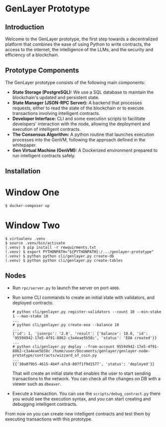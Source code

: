 # GenLayer Prototype
## Introduction
Welcome to the GenLayer prototype, the first step towards a decentralized platform that combines the ease of using Python to write contracts, the access to the internet, the intelligence of the LLMs, and the security and efficiency of a blockchain.

## Prototype Components
The GenLayer prototype consists of the following main components:

* **State Storage (PostgreSQL):** We use a SQL database to maintain the blockchain's updated and persistent state.
* **State Manager (JSON-RPC Server):** A backend that processes requests, either to read the state of the blockchain or to execute transactions involving intelligent contracts.
* **Developer Interface:** CLI and some execution scripts to facilitate developers' interaction with the node, allowing the deployment and execution of intelligent contracts.
* **The Consensus Algorithm:** A python routine that launches execution processes into the GenVM, following the approach defined in the whitepaper.
* **Gen Virtual Machine (GenVM):** A Dockerized environment prepared to run intelligent contracts safely.

## Installation

# Window One

```
$ docker-composer up
```

# Window Two

```
$ virtualenv .venv
$ source .venv/bin/activate
(.venv) $ pip install -r rewquirments.txt
(.venv) $ export PYTHONPATH="${PYTHONPATH}:/.../genlayer-prototype"
(.venv) $ python python cli/genlayer.py create-db
(.venv) $ python python cli/genlayer.py create-tables
```

## Nodes

* Run `rpc/server.py` to launch the server on port `4000`.
* Run some CLI commands to create an initial state with validators, and deployed contracts:
    ```
    # python cli/genlayer.py register-validators --count 10 --min-stake 1 --max-stake 10
    ...
    # python cli/genlayer.py create-eoa --balance 10
    ...
    {'id': 1, 'jsonrpc': '2.0', 'result': {'balance': 10.0, 'id': '95594942-17e5-4f91-8862-c3a4eae5b58c', 'status': 'EOA created'}}
    ...
    # python cli/genlayer.py deploy --from-account 95594942-17e5-4f91-8862-c3a4eae5b58c /home/user/Documents/genlayer/genlayer-node-prototype/contracts/wizzard_of_coin.py
    ...
    {{'30a079b5-4615-4b4f-a7c8-807f1f9d1577', 'status': 'deployed'}}
    ```

    That will create an initial state that enables the user to start sending transactions to the network. You can check all the changes on DB with a viewer such as `dbeaver`.

* Execute a transaction. You can use the `scripts/debug_contract.py` there you would see the execution syntax, and you can start creating and debugging intelligent contracts.

From now on you can create new intelligent contracts and test them by executing transactions with this prototype.
